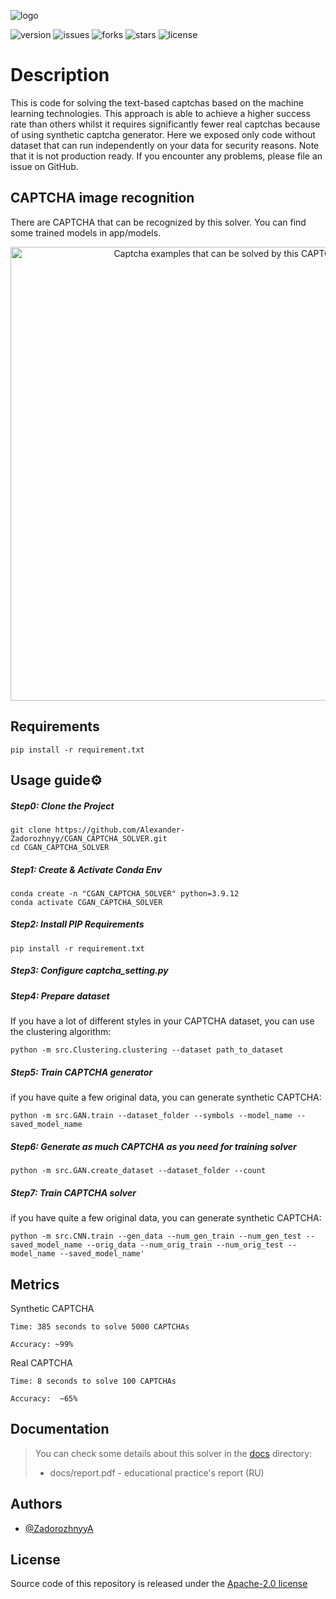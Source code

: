 ![logo](https://i.ibb.co/YQ4qCPm/Color-logo-with-background.png)

![version](https://img.shields.io/badge/Version-Alpha--0.0.1-blue)
![issues](https://img.shields.io/github/issues/Alexander-Zadorozhnyy/CGAN_CAPTCHA_SOLVER)
![forks](https://img.shields.io/github/forks/Alexander-Zadorozhnyy/CGAN_CAPTCHA_SOLVER)
![stars](https://img.shields.io/github/stars/Alexander-Zadorozhnyy/CGAN_CAPTCHA_SOLVER)
![license](https://img.shields.io/github/license/Alexander-Zadorozhnyy/CGAN_CAPTCHA_SOLVER)

# Description

This is code for solving the text-based captchas based on the machine learning technologies. This approach is able to
achieve a higher success rate than others whilst it requires significantly fewer real captchas because of using synthetic captcha
generator. Here we exposed only code without dataset that can run independently on your data for security reasons. Note
that it is not production ready. If you encounter any problems, please file an issue on GitHub.

## CAPTCHA image recognition

There are CAPTCHA that can be recognized by this solver. You can find some trained models in app/models.
<p align="center">
      <img src="https://i.ibb.co/mGM2wRx/cap.png" alt="Captcha examples that can be solved by this CAPTCHA solver" width="726">
</p>

## Requirements

```shell
pip install -r requirement.txt
```

## Usage guide⚙️
##### Step0: Clone the Project
```shell
git clone https://github.com/Alexander-Zadorozhnyy/CGAN_CAPTCHA_SOLVER.git
cd CGAN_CAPTCHA_SOLVER
```
##### Step1: Create & Activate Conda Env
```shell
conda create -n "CGAN_CAPTCHA_SOLVER" python=3.9.12
conda activate CGAN_CAPTCHA_SOLVER
```
##### Step2: Install PIP Requirements 
```shell
pip install -r requirement.txt
```
##### Step3: Configure captcha_setting.py
##### Step4: Prepare dataset
If you have a lot of different styles in your CAPTCHA dataset, you can use the clustering algorithm:
```shell
python -m src.Clustering.clustering --dataset path_to_dataset
```
##### Step5: Train CAPTCHA generator
if you have quite a few original data, you can generate synthetic CAPTCHA:
```shell
python -m src.GAN.train --dataset_folder --symbols --model_name --saved_model_name
```
##### Step6: Generate as much CAPTCHA as you need for training solver
```shell
python -m src.GAN.create_dataset --dataset_folder --count
```
##### Step7: Train CAPTCHA solver
if you have quite a few original data, you can generate synthetic CAPTCHA:
```shell
python -m src.CNN.train --gen_data --num_gen_train --num_gen_test --saved_model_name --orig_data --num_orig_train --num_orig_test --model_name --saved_model_name'
```
## Metrics

Synthetic CAPTCHA

    Time: 385 seconds to solve 5000 CAPTCHAs

    Accuracy: ~99%

Real CAPTCHA

    Time: 8 seconds to solve 100 CAPTCHAs

    Accuracy:  ~65%

## Documentation

> You can check some details about this solver in the [docs](https://github.com/Alexander-Zadorozhnyy/CGAN_CAPTCHA_SOLVER/docs) directory:
> - docs/report.pdf - educational practice's report (RU)

## Authors

- [@ZadorozhnyyA](https://github.com/Alexander-Zadorozhnyy)

## License

Source code of this repository is released under
the [Apache-2.0 license](https://choosealicense.com/licenses/apache-2.0/)

